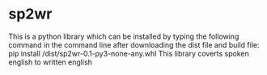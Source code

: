 # sp2wr

This is a python library which can be installed by typing the following command in the command line after downloading the dist file and build file:
pip install /dist/sp2wr-0.1-py3-none-any.whl
This library coverts spoken english to written english
